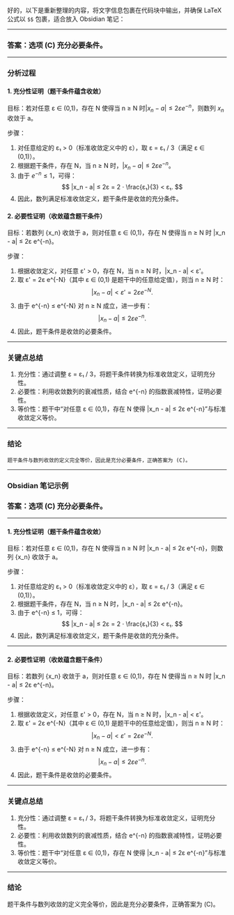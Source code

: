 好的，以下是重新整理的内容，将文字信息包裹在代码块中输出，并确保 LaTeX 公式以 `$$` 包裹，适合放入 Obsidian 笔记：

---

### **答案：选项 (C) 充分必要条件。**

---

### **分析过程**

#### **1. 充分性证明（题干条件蕴含收敛）**

目标：若对任意 ε ∈ (0,1)，存在 N 使得当 n ≥ N 时$|x_n - a| ≤ 2ε e^{-n}$，则数列 ${x_n}$ 收敛于 a。

步骤：
1. 对任意给定的 ε₁ > 0（标准收敛定义中的 ε），取 ε = ε₁ / 3（满足 ε ∈ (0,1)）。
2. 根据题干条件，存在 N，当 n ≥ N 时，$|x_n - a| ≤ 2ε e^{-n}$。
3. 由于 $e^{-n} ≤ 1$，可得：
   $$
   |x_n - a| ≤ 2ε = 2 ⋅ \frac{ε₁}{3} < ε₁.
   $$
4. 因此，数列满足标准收敛定义，题干条件是收敛的充分条件。


#### **2. 必要性证明（收敛蕴含题干条件）**

目标：若数列 {x_n} 收敛于 a，则对任意 ε ∈ (0,1)，存在 N 使得当 n ≥ N 时 |x_n - a| ≤ 2ε e^{-n}。

步骤：
1. 根据收敛定义，对任意 ε' > 0，存在 N，当 n ≥ N 时，|x_n - a| < ε'。
2. 取 ε' = 2ε e^{-N}（其中 ε ∈ (0,1) 是题干中的任意给定值），则当 n ≥ N 时：
   $$
   |x_n - a| < ε' = 2ε e^{-N}.
   $$
3. 由于 e^{-n} ≤ e^{-N} 对 n ≥ N 成立，进一步有：
   $$
   |x_n - a| ≤ 2ε e^{-n}.
   $$
4. 因此，题干条件是收敛的必要条件。


---

### **关键点总结**

1. 充分性：通过调整 ε = ε₁ / 3，将题干条件转换为标准收敛定义，证明充分性。
2. 必要性：利用收敛数列的衰减性质，结合 e^{-n} 的指数衰减特性，证明必要性。
3. 等价性：题干中“对任意 ε ∈ (0,1)，存在 N 使得 |x_n - a| ≤ 2ε e^{-n}”与标准收敛定义等价。


---

### **结论**
```plaintext
题干条件与数列收敛的定义完全等价，因此是充分必要条件，正确答案为 (C)。
```

---

### **Obsidian 笔记示例**

### 答案：选项 (C) 充分必要条件。

---

#### 1. 充分性证明（题干条件蕴含收敛）
目标：若对任意 ε ∈ (0,1)，存在 N 使得当 n ≥ N 时 |x_n - a| ≤ 2ε e^{-n}，则数列 {x_n} 收敛于 a。

步骤：
1. 对任意给定的 ε₁ > 0（标准收敛定义中的 ε），取 ε = ε₁ / 3（满足 ε ∈ (0,1)）。
2. 根据题干条件，存在 N，当 n ≥ N 时，|x_n - a| ≤ 2ε e^{-n}。
3. 由于 e^{-n} ≤ 1，可得：
   $$
   |x_n - a| ≤ 2ε = 2 ⋅ \frac{ε₁}{3} < ε₁.
   $$
4. 因此，数列满足标准收敛定义，题干条件是收敛的充分条件。

---

#### 2. 必要性证明（收敛蕴含题干条件）
目标：若数列 {x_n} 收敛于 a，则对任意 ε ∈ (0,1)，存在 N 使得当 n ≥ N 时 |x_n - a| ≤ 2ε e^{-n}。

步骤：
1. 根据收敛定义，对任意 ε' > 0，存在 N，当 n ≥ N 时，|x_n - a| < ε'。
2. 取 ε' = 2ε e^{-N}（其中 ε ∈ (0,1) 是题干中的任意给定值），则当 n ≥ N 时：
   $$
   |x_n - a| < ε' = 2ε e^{-N}.
   $$
3. 由于 e^{-n} ≤ e^{-N} 对 n ≥ N 成立，进一步有：
   $$
   |x_n - a| ≤ 2ε e^{-n}.
   $$
4. 因此，题干条件是收敛的必要条件。

---

### 关键点总结
1. 充分性：通过调整 ε = ε₁ / 3，将题干条件转换为标准收敛定义，证明充分性。
2. 必要性：利用收敛数列的衰减性质，结合 e^{-n} 的指数衰减特性，证明必要性。
3. 等价性：题干中“对任意 ε ∈ (0,1)，存在 N 使得 |x_n - a| ≤ 2ε e^{-n}”与标准收敛定义等价。

---

### 结论
题干条件与数列收敛的定义完全等价，因此是充分必要条件，正确答案为 (C)。
